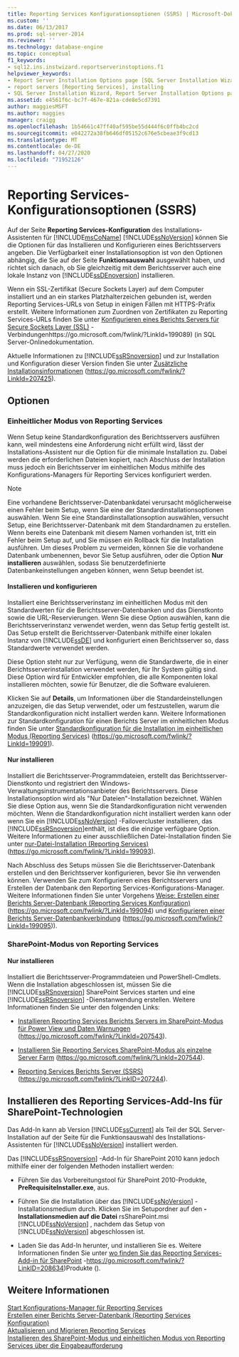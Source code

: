 ```yaml
---
title: Reporting Services Konfigurationsoptionen (SSRS) | Microsoft-Dokumentation
ms.custom: ''
ms.date: 06/13/2017
ms.prod: sql-server-2014
ms.reviewer: ''
ms.technology: database-engine
ms.topic: conceptual
f1_keywords:
- sql12.ins.instwizard.reportserverinstoptions.f1
helpviewer_keywords:
- Report Server Installation Options page [SQL Server Installation Wizard]
- report servers [Reporting Services], installing
- SQL Server Installation Wizard, Report Server Installation Options page
ms.assetid: e4561f6c-bc7f-467e-821a-cde8e5cd7391
author: maggiesMSFT
ms.author: maggies
manager: craigg
ms.openlocfilehash: 1b54661c47ff40af595be55d444f6c0ffb4bc2cd
ms.sourcegitcommit: e042272a38fb646df05152c676e5cbeae3f9cd13
ms.translationtype: MT
ms.contentlocale: de-DE
ms.lasthandoff: 04/27/2020
ms.locfileid: "71952126"
---
```

# <a name="reporting-services-configuration-options-ssrs"></a>Reporting Services-Konfigurationsoptionen (SSRS)
  Auf der Seite **Reporting Services-Konfiguration** des Installations-Assistenten für [!INCLUDE[msCoName](../../includes/msconame-md.md)] [!INCLUDE[ssNoVersion](../../includes/ssnoversion-md.md)] können Sie die Optionen für das Installieren und Konfigurieren eines Berichtsservers angeben. Die Verfügbarkeit einer Installationsoption ist von den Optionen abhängig, die Sie auf der Seite **Funktionsauswahl** ausgewählt haben, und richtet sich danach, ob Sie gleichzeitig mit dem Berichtsserver auch eine lokale Instanz von [!INCLUDE[ssDEnoversion](../../includes/ssdenoversion-md.md)] installieren.  
  
 Wenn ein SSL-Zertifikat (Secure Sockets Layer) auf dem Computer installiert und an ein starkes Platzhalterzeichen gebunden ist, werden Reporting Services-URLs von Setup in einigen Fällen mit HTTPS-Präfix erstellt. Weitere Informationen zum Zuordnen von Zertifikaten zu Reporting Services-URLs finden Sie unter [Konfigurieren eines Berichts Servers für Secure Sockets Layer (SSL)](https://go.microsoft.com/fwlink/?LinkId=199089) -Verbindungenhttps://go.microsoft.com/fwlink/?LinkId=199089) (in SQL Server-Onlinedokumentation.  
  
 Aktuelle Informationen zu [!INCLUDE[ssRSnoversion](../../includes/ssrsnoversion-md.md)] und zur Installation und Konfiguration dieser Version finden Sie unter [Zusätzliche Installationsinformationen](https://go.microsoft.com/fwlink/?LinkId=207425) (https://go.microsoft.com/fwlink/?LinkId=207425).  
  
## <a name="options"></a>Optionen  
  
### <a name="reporting-services-native-mode"></a>Einheitlicher Modus von Reporting Services  
 Wenn Setup keine Standardkonfiguration des Berichtsservers ausführen kann, weil mindestens eine Anforderung nicht erfüllt wird, lässt der Installations-Assistent nur die Option für die minimale Installation zu. Dabei werden die erforderlichen Dateien kopiert, nach Abschluss der Installation muss jedoch ein Berichtsserver im einheitlichen Modus mithilfe des Konfigurations-Managers für Reporting Services konfiguriert werden.  
  
> [!NOTE]  
>  Eine vorhandene Berichtsserver-Datenbankdatei verursacht möglicherweise einen Fehler beim Setup, wenn Sie eine der Standardinstallationsoptionen auswählen. Wenn Sie eine Standardinstallationsoption auswählen, versucht Setup, eine Berichtsserver-Datenbank mit dem Standardnamen zu erstellen. Wenn bereits eine Datenbank mit diesem Namen vorhanden ist, tritt ein Fehler beim Setup auf, und Sie müssen ein Rollback für die Installation ausführen. Um dieses Problem zu vermeiden, können Sie die vorhandene Datenbank umbenennen, bevor Sie Setup ausführen, oder die Option **Nur installieren** auswählen, sodass Sie benutzerdefinierte Datenbankeinstellungen angeben können, wenn Setup beendet ist.  
  
#### <a name="install-and-configure"></a>Installieren und konfigurieren  
 Installiert eine Berichtsserverinstanz im einheitlichen Modus mit den Standardwerten für die Berichtsserver-Datenbanken und das Dienstkonto sowie die URL-Reservierungen. Wenn Sie diese Option auswählen, kann die Berichtsserverinstanz verwendet werden, wenn das Setup fertig gestellt ist. Das Setup erstellt die Berichtsserver-Datenbank mithilfe einer lokalen Instanz von [!INCLUDE[ssDE](../../includes/ssde-md.md)] und konfiguriert einen Berichtsserver so, dass Standardwerte verwendet werden.  
  
 Diese Option steht nur zur Verfügung, wenn die Standardwerte, die in einer Berichtsserverinstallation verwendet werden, für Ihr System gültig sind. Diese Option wird für Entwickler empfohlen, die alle Komponenten lokal installieren möchten, sowie für Benutzer, die die Software evaluieren.  
  
 Klicken Sie auf **Details**, um Informationen über die Standardeinstellungen anzuzeigen, die das Setup verwendet, oder um festzustellen, warum die Standardkonfiguration nicht installiert werden kann. Weitere Informationen zur Standardkonfiguration für einen Berichts Server im einheitlichen Modus finden Sie unter [Standardkonfiguration für die Installation im einheitlichen Modus (Reporting Services)](https://go.microsoft.com/fwlink/?LinkId=199091) (https://go.microsoft.com/fwlink/?LinkId=199091).  
  
#### <a name="install-only"></a>Nur installieren  
 Installiert die Berichtsserver-Programmdateien, erstellt das Berichtsserver-Dienstkonto und registriert den Windows-Verwaltungsinstrumentationsanbieter des Berichtsservers. Diese Installationsoption wird als "Nur Dateien"-Installation bezeichnet. Wählen Sie diese Option aus, wenn Sie die Standardkonfiguration nicht verwenden möchten. Wenn die Standardkonfiguration nicht installiert werden kann oder wenn Sie ein [!INCLUDE[ssNoVersion](../../includes/ssnoversion-md.md)] -Failovercluster installieren, das [!INCLUDE[ssRSnoversion](../../includes/ssrsnoversion-md.md)]enthält, ist dies die einzige verfügbare Option. Weitere Informationen zu einer ausschließlichen Datei-Installation finden Sie unter [nur-Datei-Installation (Reporting Services)](https://go.microsoft.com/fwlink/?LinkId=199093) (https://go.microsoft.com/fwlink/?LinkId=199093).  
  
 Nach Abschluss des Setups müssen Sie die Berichtsserver-Datenbank erstellen und den Berichtsserver konfigurieren, bevor Sie ihn verwenden können. Verwenden Sie zum Konfigurieren eines Berichtsservers und Erstellen der Datenbank den Reporting Services-Konfigurations-Manager. Weitere Informationen finden Sie unter Vorgehens [Weise: Erstellen einer Berichts Server-Datenbank (Reporting Services Konfiguration)](https://go.microsoft.com/fwlink/?LinkId=199094) (https://go.microsoft.com/fwlink/?LinkId=199094) und [Konfigurieren einer Berichts Server-Datenbankverbindung](https://go.microsoft.com/fwlink/?LinkId=199095) (https://go.microsoft.com/fwlink/?LinkId=199095)).  
  
### <a name="reporting-services-sharepoint-mode"></a>SharePoint-Modus von Reporting Services  
  
#### <a name="install-only"></a>Nur installieren  
 Installiert die Berichtsserver-Programmdateien und PowerShell-Cmdlets. Wenn die Installation abgeschlossen ist, müssen Sie die [!INCLUDE[ssRSnoversion](../../includes/ssrsnoversion-md.md)] SharePoint Services starten und eine [!INCLUDE[ssRSnoversion](../../includes/ssrsnoversion-md.md)] -Dienstanwendung erstellen. Weitere Informationen finden Sie unter den folgenden Links:  
  
-   [Installieren Reporting Services Berichts Servers im SharePoint-Modus für Power View und Daten Warnungen](https://go.microsoft.com/fwlink/?LinkId=207543) (https://go.microsoft.com/fwlink/?LinkId=207543).  
  
-   [Installieren Sie Reporting Services SharePoint-Modus als einzelne Server Farm](https://go.microsoft.com/fwlink/?LinkId=207544) (https://go.microsoft.com/fwlink/?LinkId=207544).  
  
-   [Reporting Services Berichts Server (SSRS)](https://go.microsoft.com/fwlink/?LinkID=207244) (https://go.microsoft.com/fwlink/?LinkID=207244).  
  
## <a name="installing-the-reporting-services-add-in-for-sharepoint-technologies"></a>Installieren des Reporting Services-Add-Ins für SharePoint-Technologien  
 Das Add-In kann ab Version [!INCLUDE[ssCurrent](../../includes/sscurrent-md.md)] als Teil der SQL Server-Installation auf der Seite für die Funktionsauswahl des Installations-Assistenten für [!INCLUDE[ssNoVersion](../../includes/ssnoversion-md.md)] installiert werden.  
  
 Das [!INCLUDE[ssRSnoversion](../../includes/ssrsnoversion-md.md)] -Add-In für SharePoint 2010 kann jedoch mithilfe einer der folgenden Methoden installiert werden:  
  
-   Führen Sie das Vorbereitungstool für SharePoint 2010-Produkte, **PreRequisiteInstaller.exe**, aus.  
  
-   Führen Sie die Installation über das [!INCLUDE[ssNoVersion](../../includes/ssnoversion-md.md)] -Installationsmedium durch. Klicken Sie im Setupordner auf den **-Installationsmedien auf die Datei** rsSharePoint.msi [!INCLUDE[ssNoVersion](../../includes/ssnoversion-md.md)] , nachdem das Setup von [!INCLUDE[ssNoVersion](../../includes/ssnoversion-md.md)] abgeschlossen ist.  
  
-   Laden Sie das Add-In herunter, und installieren Sie es. Weitere Informationen finden Sie unter [wo finden Sie das Reporting Services-Add-in für SharePoint](https://go.microsoft.com/fwlink/?LinkID=208634) -https://go.microsoft.com/fwlink/?LinkID=208634)Produkte ().  
  
## <a name="see-also"></a>Weitere Informationen  
 [Start Konfigurations-Manager für Reporting Services](https://go.microsoft.com/fwlink/?LinkId=199096)   
 [Erstellen einer Berichts Server-Datenbank (Reporting Services Konfiguration)](https://go.microsoft.com/fwlink/?LinkId=199094)   
 [Aktualisieren und Migrieren Reporting Services](https://go.microsoft.com/fwlink/?LinkID=245628)   
 [Installieren des SharePoint-Modus und einheitlichen Modus von Reporting Services über die Eingabeaufforderung](https://go.microsoft.com/fwlink/?LinkId=217620)  
  
  
